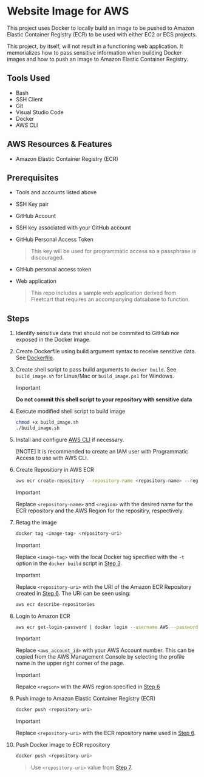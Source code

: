 # Website Image for AWS

This project uses Docker to locally build an image to be pushed to Amazon Elastic Container Registry (ECR) to be used with either EC2 or ECS projects.

This project, by itself, will not result in a functioning web application. It memorializes how to pass sensitive information when building Docker images and how to push an image to Amazon Elastic Container Registry.

## Tools Used

* Bash
* SSH Client
* Git
* Visual Studio Code
* Docker
* AWS CLI

## AWS Resources & Features

* Amazon Elastic Container Registry (ECR)

## Prerequisites

* Tools and accounts listed above
* SSH Key pair
* GitHub Account
* SSH key associated with your GitHub account
* GitHub Personal Access Token

    >This key will be used for programmatic access so a passphrase is discouraged.

* GitHub personal access token
* Web application
    >This repo includes a sample web application derived from Fleetcart that requires an accompanying datsabase to function.

## Steps

1. Identify sensitive data that should not be commited to GitHub nor exposed in the Docker image.

2. Create Dockerfile using build argument syntax to receive sensitive data. See [Dockerfile](Dockerfile).

3. <a name="step3"></a>Create shell script to pass build arguments to `docker build`. See `build_image.sh` for Linux/Mac or `build_image.ps1` for Windows.

    >[!IMPORTANT]
    > **Do not commit this shell script to your repository with sensitive data**

4. Execute modified shell script to build image

    ```bash
    chmod +x build_image.sh
    ./build_image.sh
    ```

5. Install and configure [AWS CLI](https://aws.amazon.com/cli/) if necessary.

    [!NOTE]
    It is recommended to create an IAM user with Programmatic Access to use with AWS CLI.

6. <a name="step6"></a>Create Repositiory in AWS ECR

    ```bash
    aws ecr create-repository --repository-name <repository-name> --region <region>
    ```

    >[!IMPORTANT]
    >Replace `<repository-name>` and `<region>` with the desired name for the ECR repository and the AWS Region for the repositiry, respectively.

7. <a name="step7"></a>Retag the image

    ```bash
    docker tag <image-tag> <repository-uri>
    ```

    >[!IMPORTANT]
    >Replace `<image-tag>` with the local Docker tag specified with the `-t` option in the `docker build` script in [Step 3](#step3).

    >[!IMPORTANT]
    >Replace `<repository-uri>` with the URI of the Amazon ECR Repository created in [Step 6](#step6). The URI can be seen using:
    >
    >```bash
    >aws ecr describe-repositories
    >```

8. <a name="step9"></a>Login to Amazon ECR

    ```bash
    aws ecr get-login-password | docker login --username AWS --password-stdin <aws_account_id>.dkr.ecr.<region>.amazonaws.com
    ```

    >[!IMPORTANT]
    >Replace `<aws_account_id>` with your AWS Account number. This can be copied from the AWS Management Console by selecting the profile name in the upper right corner of the page.

    >[!IMPORTANT]
    >Repalce `<region>` with the AWS region specified in [Step 6](#step6)

9. <a name="step9"></a>Push image to Amazon Elastic Container Registry (ECR)

    ```bash
    docker push <repository-uri>
    ```

    >[!IMPORTANT]
    >Replace `<repository-uri>` with the ECR repository name used in [Step 6](#step6).

10. Push Docker image to ECR repository

    ```bash
    docker push <repository-uri>
    ```

    > Use `<repository-uri>` value from [Step 7](#step7).
